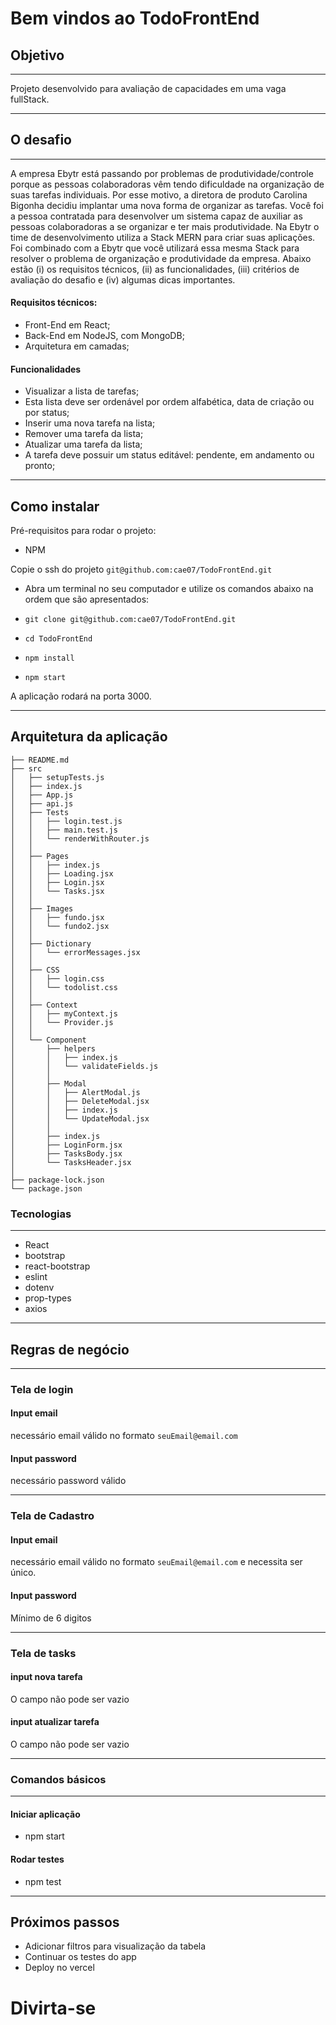 # Bem vindos ao TodoFrontEnd

## Objetivo

---

Projeto desenvolvido para avaliação de capacidades em uma vaga fullStack.

---

## O desafio

---

A empresa Ebytr está passando por problemas de produtividade/controle porque as pessoas colaboradoras vêm tendo dificuldade na organização de suas tarefas individuais. Por esse motivo, a diretora de produto Carolina Bigonha decidiu implantar uma nova forma de organizar as tarefas.
Você foi a pessoa contratada para desenvolver um sistema capaz de auxiliar as pessoas colaboradoras a se organizar e ter mais produtividade.
Na Ebytr o time de desenvolvimento utiliza a Stack MERN para criar suas aplicações. Foi combinado com a Ebytr que você utilizará essa mesma Stack para resolver o problema de organização e produtividade da empresa.
Abaixo estão (i) os requisitos técnicos, (ii) as funcionalidades, (iii) critérios de avaliação do desafio e (iv) algumas dicas importantes.

#### Requisitos técnicos:

- Front-End em React;
- Back-End em NodeJS, com MongoDB;
- Arquitetura em camadas;

#### Funcionalidades

- Visualizar a lista de tarefas;
- Esta lista deve ser ordenável por ordem alfabética, data de criação ou por status;
- Inserir uma nova tarefa na lista;
- Remover uma tarefa da lista;
- Atualizar uma tarefa da lista;
- A tarefa deve possuir um status editável: pendente, em andamento ou pronto;

---

## Como instalar

Pré-requisitos para rodar o projeto:
- NPM

Copie o ssh do projeto `git@github.com:cae07/TodoFrontEnd.git`

* Abra um terminal no seu computador e utilize os comandos abaixo na ordem que são apresentados:

* `git clone git@github.com:cae07/TodoFrontEnd.git`
* `cd TodoFrontEnd`
* `npm install`
* `npm start`

A aplicação rodará na porta 3000.

---

## Arquitetura da aplicação

```
├── README.md
├── src
│   ├── setupTests.js
│   ├── index.js
│   ├── App.js
│   ├── api.js
│   ├── Tests
│   │   ├── login.test.js
│   │   ├── main.test.js
│   │   └── renderWithRouter.js
│   │
│   ├── Pages
│   │   ├── index.js
│   │   ├── Loading.jsx
│   │   ├── Login.jsx
│   │   └── Tasks.jsx
│   │
│   ├── Images
│   │   ├── fundo.jsx
│   │   └── fundo2.jsx
│   │
│   ├── Dictionary
│   │   └── errorMessages.jsx
│   │
│   ├── CSS
│   │   ├── login.css
│   │   └── todolist.css
│   │
│   ├── Context
│   │   ├── myContext.js
│   │   └── Provider.js
│   │
│   └── Component
│       ├── helpers
│       │   ├── index.js
│       │   └── validateFields.js
│       │
│       ├── Modal
│       │   ├── AlertModal.js
│       │   ├── DeleteModal.jsx
│       │   ├── index.js
│       │   └── UpdateModal.jsx
│       │
│       ├── index.js
│       ├── LoginForm.jsx
│       ├── TasksBody.jsx
│       └── TasksHeader.jsx
│
├── package-lock.json
└── package.json

```

### Tecnologias

---

* React
* bootstrap
* react-bootstrap
* eslint
* dotenv
* prop-types
* axios

---

## Regras de negócio

---

### Tela de login

#### Input email

necessário email válido no formato `seuEmail@email.com`

#### Input password

necessário password válido

---

### Tela de Cadastro

#### Input email

necessário email válido no formato `seuEmail@email.com` e necessita ser único.

#### Input password
Mínimo de 6 digitos

---

### Tela de tasks

#### input nova tarefa

O campo não pode ser vazio

#### input atualizar tarefa

O campo não pode ser vazio

---

### Comandos básicos

---

#### Iniciar aplicação
- npm start

#### Rodar testes
- npm test

---

## Próximos passos

* Adicionar filtros para visualização da tabela
* Continuar os testes do app
* Deploy no vercel

# Divirta-se
